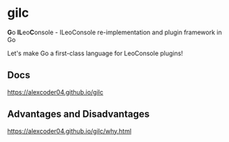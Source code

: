 
# gilc

**G**o **IL**eo**C**onsole - ILeoConsole re-implementation and plugin framework in Go

Let's make Go a first-class language for LeoConsole plugins!

## Docs

https://alexcoder04.github.io/gilc

## Advantages and Disadvantages

https://alexcoder04.github.io/gilc/why.html

